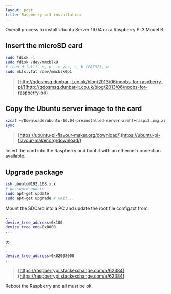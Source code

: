```yaml
---
layout: post
title: Raspberry pi3 installation
---
```


Overall process to install Ubuntu Server 16.04 on a Raspberry Pi 3 Model B.

## Insert the microSD card

```bash
sudo fdisk -l
sudo fdisk /dev/mmcblk0
# then d (all), n, p --> yes, t, b (FAT32), w
sudo mkfs.vfat /dev/mmcblk0p1
```

> [http://qdosmsq.dunbar-it.co.uk/blog/2013/06/noobs-for-raspberry-pi/](http://qdosmsq.dunbar-it.co.uk/blog/2013/06/noobs-for-raspberry-pi/)

## Copy the Ubuntu server image to the card

```bash
xzcat ~/Downloads/ubuntu-16.04-preinstalled-server-armhf+raspi3.img.xz | sudo dd of=/dev/mmcblk0 bs=4M
sync
```

> [https://ubuntu-pi-flavour-maker.org/download/](https://ubuntu-pi-flavour-maker.org/download/)

Insert the card into the Raspberry and boot it with an ethernet connection available.

## Upgrade package

```bash
ssh ubuntu@192.168.x.x
# password update
sudo apt-get update
sudo apt-get upgrade # wait...
```

Mount the SDCard into  a PC and update the root file config.txt from:

```bash
...
device_tree_address=0x100
device_tree_end=0x8000
...
```

to 

```bash
...
device_tree_address=0x02008000
...
```

> [https://raspberrypi.stackexchange.com/a/62384](https://raspberrypi.stackexchange.com/a/62384)

Reboot the Raspberry and all must be ok.
